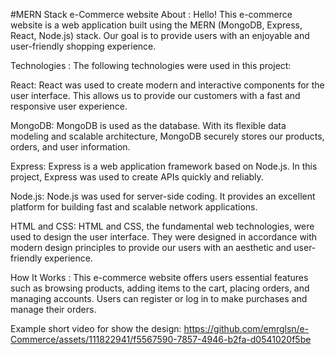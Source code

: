 #MERN Stack e-Commerce website
About :
Hello! This e-commerce website is a web application built using the MERN (MongoDB, Express, React, Node.js) stack. Our goal is to provide users with an enjoyable and user-friendly shopping experience.

Technologies :
The following technologies were used in this project:

React: React was used to create modern and interactive components for the user interface. This allows us to provide our customers with a fast and responsive user experience.

MongoDB: MongoDB is used as the database. With its flexible data modeling and scalable architecture, MongoDB securely stores our products, orders, and user information.

Express: Express is a web application framework based on Node.js. In this project, Express was used to create APIs quickly and reliably.

Node.js: Node.js was used for server-side coding. It provides an excellent platform for building fast and scalable network applications.

HTML and CSS: HTML and CSS, the fundamental web technologies, were used to design the user interface. They were designed in accordance with modern design principles to provide our users with an aesthetic and user-friendly experience.

How It Works :
This e-commerce website offers users essential features such as browsing products, adding items to the cart, placing orders, and managing accounts. Users can register or log in to make purchases and manage their orders.

Example short video for show the design:
https://github.com/emrglsn/e-Commerce/assets/111822941/f5567590-7857-4946-b2fa-d0541020f5be

